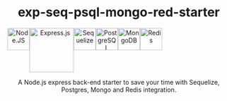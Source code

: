 <div align="center">
  
 # exp-seq-psql-mongo-red-starter
  
  <div style="display: flex">
    <a href="https://nodejs.org/en/">
      <img src="https://devicons.github.io/devicon/devicon.git/icons/nodejs/nodejs-original.svg" alt="Node.JS"  width="50" height="50"/>  
    </a>
     <a href="https://expressjs.com/pt-br/">
      <img src="https://expressjs.com/images/express-facebook-share.png" alt="Express.js"  width="100"/>  
    </a>
    <a href="https://sequelize.org/master/">
      <img src="https://sequelize.org/master/manual/asset/logo-small.png" alt="Sequelize"  width="50" height="50"/>
    </a>
   <a href="https://www.postgresql.org/">
      <img src="https://devicons.github.io/devicon/devicon.git/icons/postgresql/postgresql-original.svg" alt="PostgreSQL"  width="50" height="50"/> 
    </a>
    <a href="https://www.mongodb.com/">
      <img src="https://devicon.dev/devicon.git/icons/mongodb/mongodb-original.svg" alt="MongoDB"  width="50" height="50"/> 
    </a>
    <a href="https://redis.io/">
      <img src="https://devicon.dev/devicon.git/icons/redis/redis-original.svg" alt="Redis"  width="50" height="50"/> 
    </a>
  </div>
  
A Node.js express back-end starter to save your time with Sequelize, Postgres, Mongo and Redis integration.

</div>
